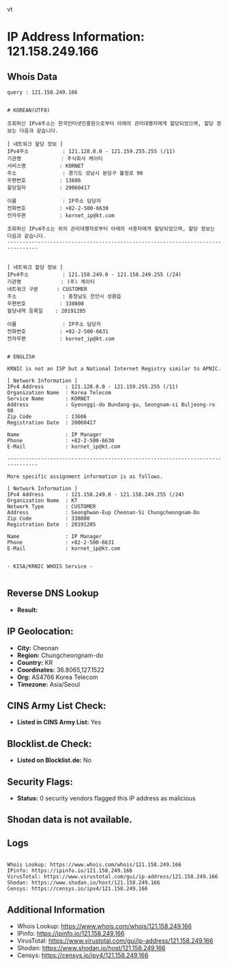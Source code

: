 vt
# IP Address Information: 121.158.249.166

## Whois Data
```
query : 121.158.249.166


# KOREAN(UTF8)

조회하신 IPv4주소는 한국인터넷진흥원으로부터 아래의 관리대행자에게 할당되었으며, 할당 정보는 다음과 같습니다.

[ 네트워크 할당 정보 ]
IPv4주소           : 121.128.0.0 - 121.159.255.255 (/11)
기관명             : 주식회사 케이티
서비스명           : KORNET
주소               : 경기도 성남시 분당구 불정로 90
우편번호           : 13606
할당일자           : 20060417

이름               : IP주소 담당자
전화번호           : +82-2-500-6630
전자우편           : kornet_ip@kt.com

조회하신 IPv4주소는 위의 관리대행자로부터 아래의 사용자에게 할당되었으며, 할당 정보는 다음과 같습니다.
--------------------------------------------------------------------------------


[ 네트워크 할당 정보 ]
IPv4주소           : 121.158.249.0 - 121.158.249.255 (/24)
기관명             : (주) 케이티
네트워크 구분      : CUSTOMER
주소               : 충청남도 천안시 성환읍
우편번호           : 330800
할당내역 등록일    : 20191205

이름               : IP주소 담당자
전화번호           : +82-2-500-6631
전자우편           : kornet_ip@kt.com


# ENGLISH

KRNIC is not an ISP but a National Internet Registry similar to APNIC.

[ Network Information ]
IPv4 Address       : 121.128.0.0 - 121.159.255.255 (/11)
Organization Name  : Korea Telecom
Service Name       : KORNET
Address            : Gyeonggi-do Bundang-gu, Seongnam-si Buljeong-ro 90
Zip Code           : 13606
Registration Date  : 20060417

Name               : IP Manager
Phone              : +82-2-500-6630
E-Mail             : kornet_ip@kt.com

--------------------------------------------------------------------------------

More specific assignment information is as follows.

[ Network Information ]
IPv4 Address       : 121.158.249.0 - 121.158.249.255 (/24)
Organization Name  : KT
Network Type       : CUSTOMER
Address            : Seonghwan-Eup Cheonan-Si Chungcheongnam-Do
Zip Code           : 330800
Registration Date  : 20191205

Name               : IP Manager
Phone              : +82-2-500-6631
E-Mail             : kornet_ip@kt.com


- KISA/KRNIC WHOIS Service -


```
## Reverse DNS Lookup
- **Result:** 

## IP Geolocation:
- **City:** Cheonan
- **Region:** Chungcheongnam-do
- **Country:** KR
- **Coordinates:** 36.8065,127.1522
- **Org:** AS4766 Korea Telecom
- **Timezone:** Asia/Seoul

## CINS Army List Check:
- **Listed in CINS Army List:** 
Yes

## Blocklist.de Check:
- **Listed on Blocklist.de:** 
No

## Security Flags:
- **Status:** 0 security vendors flagged this IP address as malicious

## Shodan data is not available.

## Logs
```

Whois Lookup: https://www.whois.com/whois/121.158.249.166
IPinfo: https://ipinfo.io/121.158.249.166
VirusTotal: https://www.virustotal.com/gui/ip-address/121.158.249.166
Shodan: https://www.shodan.io/host/121.158.249.166
Censys: https://censys.io/ipv4/121.158.249.166

```
## Additional Information
- Whois Lookup: https://www.whois.com/whois/121.158.249.166
- IPinfo: https://ipinfo.io/121.158.249.166
- VirusTotal: https://www.virustotal.com/gui/ip-address/121.158.249.166
- Shodan: https://www.shodan.io/host/121.158.249.166
- Censys: https://censys.io/ipv4/121.158.249.166

